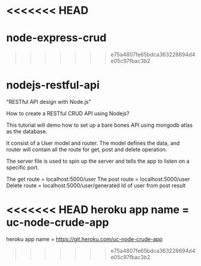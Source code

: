 <<<<<<< HEAD
=======
# node-express-crud
>>>>>>> e75a4807fe65bdca363228694d4e05c97fbac3b2
# nodejs-restful-api
"RESTful API design with Node.js"

How to create a RESTful CRUD API using Nodejs?

This tutorial will demo how to set up a bare bones 
API using mongodb atlas as the database.

It consist of a User model and router. The model
defines the data, and router will contain all 
the route for get, post and delete operation. 


The server file is used to spin up the server and tells the
app to listen on a specific port.

The get route = localhost:5000/user
The post route = localhost:5000/user
Delete route = localhost:5000/user/generated Id of user from post result

<<<<<<< HEAD
heroku app name = uc-node-crude-app
=======
heroku app name = https://git.heroku.com/uc-node-crude-app
>>>>>>> e75a4807fe65bdca363228694d4e05c97fbac3b2
